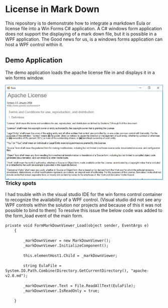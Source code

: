 # License in Mark Down
This repository is to demonstrate how to integrate a markdown Eula or license file into a Win Forms C# application.  A C# windows form application does not support the displaying of a mark down file, but it is possible in a WPF application. The Good news for us, is a windows forms application can host a WPF control within it.  

## Demo Application
The demo application loads the apache license file in and displays it in a win forms window.

<img style="float:left;" src="https://raw.githubusercontent.com/StuartSmith/LicenseInMarkDown/master/ScreenShots/LicenseInMarkDown.jpg">


### Tricky spots
I had trouble with in the visual studio IDE for the win forms control container to recognize the availability of a WPF control. (Visual studio did not see any WPF controls within the solution nor projects and because of this it was not possible to bind to them) To resolve this issue the below code was added to the form_load event of the main form.


    private void FormMarkDownViewer_Load(object sender, EventArgs e)
        {
            
            _markDownViewer = new MarkDownViewer();
            _markDownViewer.InitializeComponent();

            this.elementHost1.Child = _markDownViewer;

            string EulaFile = System.IO.Path.Combine(Directory.GetCurrentDirectory(), "apache-v2.0.md");

            _markDownViewer.Text = File.ReadAllText(EulaFile);
            _markDownViewer.IsReadOnly = true;

        }



